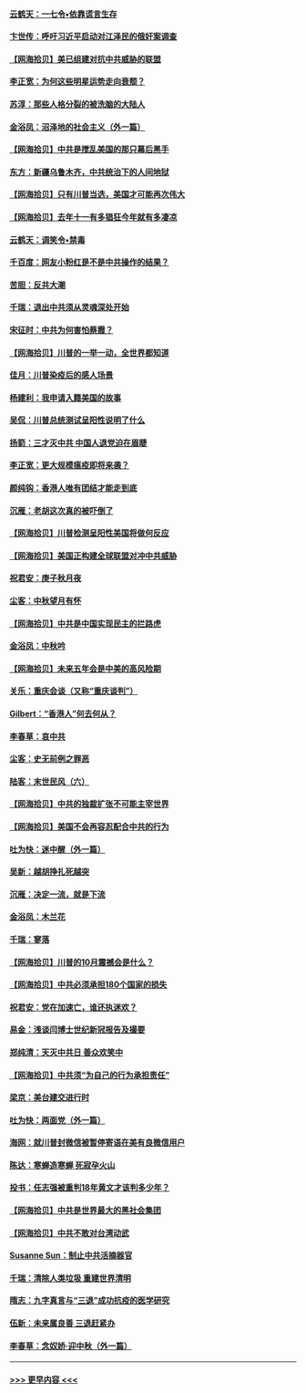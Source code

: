 #### [云鹤天：一七令▪依靠谎言生存](../pages/nsc993/n12470034.md?t=10122002) 
#### [卞世传：呼吁习近平启动对江泽民的俄奸案调查](../pages/nsc993/n12469722.md?t=10122002) 
#### [【网海拾贝】美已组建对抗中共威胁的联盟](../pages/nsc993/n12469018.md?t=10122002) 
#### [李正宽：为何这些明星运势走向衰颓？](../pages/nsc993/n12468730.md?t=10122002) 
#### [苏淳：那些人格分裂的被洗脑的大陆人](../pages/nsc993/n12467858.md?t=10122002) 
#### [金浴凤：沼泽地的社会主义（外一篇）](../pages/nsc993/n12467792.md?t=10122002) 
#### [【网海拾贝】中共是搅乱美国的那只幕后黑手](../pages/nsc993/n12467700.md?t=10122002) 
#### [东方：新疆乌鲁木齐，中共统治下的人间地狱](../pages/nsc993/n12466075.md?t=10122002) 
#### [【网海拾贝】只有川普当选，美国才可能再次伟大](../pages/nsc993/n12466013.md?t=10122002) 
#### [【网海拾贝】去年十一有多猖狂今年就有多凄凉](../pages/nsc993/n12463649.md?t=10122002) 
#### [云鹤天：调笑令▪禁毒](../pages/nsc993/n12462975.md?t=10122002) 
#### [千百度：网友小粉红是不是中共操作的结果？](../pages/nsc993/n12461025.md?t=10122002) 
#### [苦胆：反共大潮](../pages/nsc993/n12459469.md?t=10122002) 
#### [千瑞：退出中共须从灵魂深处开始](../pages/nsc993/n12459437.md?t=10122002) 
#### [宋征时：中共为何害怕蔡霞？](../pages/nsc993/n12459097.md?t=10122002) 
#### [【网海拾贝】川普的一举一动，全世界都知道](../pages/nsc993/n12458825.md?t=10122002) 
#### [佳月：川普染疫后的感人场景](../pages/nsc993/n12456994.md?t=10122002) 
#### [杨建利：我申请入籍美国的故事](../pages/nsc993/n12455635.md?t=10122002) 
#### [吴侃：川普总统测试呈阳性说明了什么](../pages/nsc993/n12451869.md?t=10122002) 
#### [扬箭：三才灭中共 中国人退党迫在眉睫](../pages/nsc993/n12451842.md?t=10122002) 
#### [李正宽：更大规模瘟疫即将来袭？](../pages/nsc993/n12451455.md?t=10122002) 
#### [颜纯钩：香港人唯有团结才能走到底](../pages/nsc993/n12450870.md?t=10122002) 
#### [沉雁：老胡这次真的被吓倒了](../pages/nsc993/n12449796.md?t=10122002) 
#### [【网海拾贝】川普检测呈阳性美国将做何反应](../pages/nsc993/n12449042.md?t=10122002) 
#### [【网海拾贝】美国正构建全球联盟对冲中共威胁](../pages/nsc993/n12446580.md?t=10122002) 
#### [祝君安：庚子秋月夜](../pages/nsc993/n12445870.md?t=10122002) 
#### [尘客：中秋望月有怀](../pages/nsc993/n12444632.md?t=10122002) 
#### [【网海拾贝】中共是中国实现民主的拦路虎](../pages/nsc993/n12443573.md?t=10122002) 
#### [金浴凤：中秋吟](../pages/nsc993/n12441773.md?t=10122002) 
#### [【网海拾贝】未来五年会是中美的高风险期](../pages/nsc993/n12440760.md?t=10122002) 
#### [关乐：重庆会谈（又称“重庆谈判”）](../pages/nsc993/n12437525.md?t=10122002) 
#### [Gilbert：“香港人”何去何从？](../pages/nsc993/n12435894.md?t=10122002) 
#### [李春草：哀中共](../pages/nsc993/n12435874.md?t=10122002) 
#### [尘客：史无前例之罪恶](../pages/nsc993/n12435762.md?t=10122002) 
#### [陆客：末世民风（六）](../pages/nsc993/n12435354.md?t=10122002) 
#### [【网海拾贝】中共的独裁扩张不可能主宰世界](../pages/nsc993/n12435151.md?t=10122002) 
#### [【网海拾贝】美国不会再容忍配合中共的行为](../pages/nsc993/n12433808.md?t=10122002) 
#### [吐为快：迷中醒（外一篇）](../pages/nsc993/n12433585.md?t=10122002) 
#### [吴新：越胡挣扎死越突](../pages/nsc993/n12433562.md?t=10122002) 
#### [沉雁：决定一流，就是下流](../pages/nsc993/n12432128.md?t=10122002) 
#### [金浴凤：木兰花](../pages/nsc993/n12432124.md?t=10122002) 
#### [千瑞：寥落](../pages/nsc993/n12432071.md?t=10122002) 
#### [【网海拾贝】川普的10月震撼会是什么？](../pages/nsc993/n12431624.md?t=10122002) 
#### [【网海拾贝】中共必须承担180个国家的损失](../pages/nsc993/n12428893.md?t=10122002) 
#### [祝君安：党在加速亡，谁还执迷欢？](../pages/nsc993/n12428652.md?t=10122002) 
#### [易金：浅谈闫博士世纪新冠报告及撮要](../pages/nsc993/n12426822.md?t=10122002) 
#### [郑纯清：天灭中共日 善众欢笑中](../pages/nsc993/n12426784.md?t=10122002) 
#### [【网海拾贝】中共须“为自己的行为承担责任”](../pages/nsc993/n12426067.md?t=10122002) 
#### [梁京：美台建交进行时](../pages/nsc993/n12424066.md?t=10122002) 
#### [吐为快：两面党（外一篇）](../pages/nsc993/n12424043.md?t=10122002) 
#### [海网：就川普封微信被暂停寄语在美有良微信用户](../pages/nsc993/n12424021.md?t=10122002) 
#### [陈达：寒蝉造寒蝉 死寂孕火山](../pages/nsc993/n12423958.md?t=10122002) 
#### [投书：任志强被重判18年黄文才该判多少年？](../pages/nsc993/n12423672.md?t=10122002) 
#### [【网海拾贝】中共是世界最大的黑社会集团](../pages/nsc993/n12423543.md?t=10122002) 
#### [【网海拾贝】中共不敢对台湾动武](../pages/nsc993/n12421418.md?t=10122002) 
#### [Susanne Sun：制止中共活摘器官](../pages/nsc993/n12419654.md?t=10122002) 
#### [千瑞：清除人类垃圾 重建世界清明](../pages/nsc993/n12419414.md?t=10122002) 
#### [隋志：九字真言与“三退”成功抗疫的医学研究](../pages/nsc993/n12419248.md?t=10122002) 
#### [伍新：未来属良善 三退赶紧办](../pages/nsc993/n12418496.md?t=10122002) 
#### [李春草：念奴娇·迎中秋（外一篇）](../pages/nsc993/n12418465.md?t=10122002) 

----
#### [ >>> 更早内容 <<< ](../indexes/nsc993-earlier.md)
